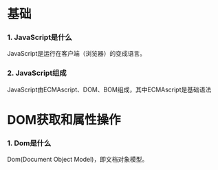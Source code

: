 # 基础

### 1. JavaScript是什么

JavaScript是运行在客户端（浏览器）的变成语言。

### 2. JavaScript组成

JavaScript由ECMAscript、DOM、BOM组成，其中ECMAscript是基础语法



# DOM获取和属性操作

### 1. Dom是什么

Dom(Document Object Model)，即文档对象模型。


